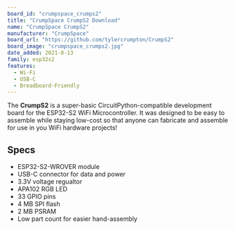 ```yaml
---
board_id: "crumpspace_crumps2"
title: "CrumpSpace CrumpS2 Download"
name: "CrumpSpace CrumpS2"
manufacturer: "CrumpSpace"
board_url: "https://github.com/tylercrumpton/CrumpS2"
board_image: "crumpspace_crumps2.jpg"
date_added: 2021-8-13
family: esp32s2
features:
  - Wi-Fi
  - USB-C
  - Breadboard-Friendly
---
```


The **CrumpS2** is a super-basic CircuitPython-compatible development board for the ESP32-S2 WiFi Microcontroller. It was designed to be easy to assemble while staying low-cost so that anyone can fabricate and assemble for use in you WiFi hardware projects!

## Specs

- ESP32-S2-WROVER module
- USB-C connector for data and power
- 3.3V voltage regualtor
- APA102 RGB LED
- 33 GPIO pins
- 4 MB SPI flash
- 2 MB PSRAM
- Low part count for easier hand-assembly
